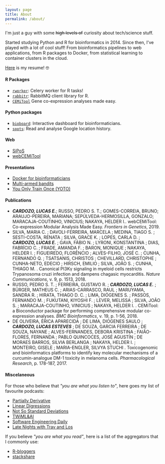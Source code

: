 ```yaml
---
layout: page
title: About
permalink: /about/
---
```

I'm just a guy with some ~~high levels of~~ curiosity about tech/science stuff.

Started studying Python and R for bioinformatics in 2014. Since then, I've played with a lot of cool stuff! From bioinformatics pipelines to web applications, from R packages to Docker, from statistical learning to container clusters in the cloud.

[Here](/assets/pdf/resume.pdf) is my resume! :nerd_face:

#### R Packages
 - [`rworker`](https://github.com/lecardozo/rworker): Celery worker for R tasks!
 - [`rabbitr`](https://github.com/lecardozo/rabbitr): RabbitMQ client library for R.
 - [`CEMiTool`](https://bioconductor.org/packages/release/bioc/html/CEMiTool.html) Gene co-expression analyses made easy.

#### Python packages
 - [`bioboard`](http://b.ioboard.org): Interactive dashboard for bioinformaticians.
 - [`spots`](https://github.com/lecardozo/spots): Read and analyse Google location history.

#### Web
 - [SiPoS](https://sipos.fcf.usp.br)
 - [webCEMiTool](https://cemitool.sysbio.tools)

#### Presentations
 - [Docker for bioinformaticians](/assets/pdf/docker-for-bioinformaticians.pdf)
 - [Multi-armed bandits](/assets/pdf/mab.pdf)
 - [You Only Train Once (YOTO)](/assets/pdf/yoto.pdf)

#### Publications
 - _**CARDOZO, LUCAS E.**_; RUSSO, PEDRO S. T.; GOMES-CORREIA, BRUNO; ARAUJO-PEREIRA, MARIANA; SEPÚLVEDA-HERMOSILLA, GONZALO; MARACAJA-COUTINHO, VINICIUS; 
 NAKAYA, HELDER I.. webCEMiTool: Co-expression Modular Analysis Made Easy. _Frontiers in Genetics_, 2019.
 - SILVA, MARIA C. ; DAVOLI-FERREIRA, MARCELA ; MEDINA, TIAGO S. ; SESTI-COSTA, RENATA ; SILVA, GRACE K. ; LOPES, CARLA D. ; _**CARDOZO, LUCAS E.**_ ; GAVA, FÁBIO N. ; LYRONI, KONSTANTINA ; DIAS, FABRÍCIO C. ; FRADE, AMANDA F. ; BARON, MONIQUE ; NAKAYA, HELDER I. ; FIGUEIREDO, FLORÊNCIO ; ALVES-FILHO, JOSÉ C. ; CUNHA, FERNANDO Q. ; TSATSANIS, CHRISTOS ; CHEVILLARD, CHRISTOPHE ; CUNHA-NETO, EDECIO ; HIRSCH, EMILIO ; SILVA, JOÃO S. ; CUNHA, THIAGO M. . Canonical PI3Kγ signaling in myeloid cells restricts Trypanosoma cruzi infection and dampens chagasic myocarditis. _Nature Communications_, v. 9, p. 1513, 2018.
 - RUSSO, PEDRO S. T. ; FERREIRA, GUSTAVO R. ; _**CARDOZO, LUCAS E.**_ ; BÜRGER, MATHEUS C. ; ARIAS-CARRASCO, RAUL ; MARUYAMA, SANDRA R. ; HIRATA, THIAGO D. C. ; LIMA, DIÓGENES S. ; PASSOS, FERNANDO M. ; FUKUTANI, KIYOSHI F. ; LEVER, MELISSA ; SILVA, JOÃO S. ; MARACAJA-COUTINHO, VINICIUS ; NAKAYA, HELDER I. . CEMiTool: a Bioconductor package for performing comprehensive modular co-expression analyses. _BMC Bioinformatics_, v. 19, p. 1-56, 2018.
 - DE OLIVEIRA, ÉRICA APARECIDA ; DE LIMA, DIOGENES SAULO ; _**CARDOZO, LUCAS ESTEVES**_ ; DE SOUZA, GARCIA FERREIRA ; DE SOUZA, NAYANE ; ALVES-FERNANDES, DEBORA KRISTINA ; FAIÃO-FLORES, FERNANDA ; PABLO QUINCOCES, JOSÉ AGUSTÍN ; DE MORAES BARROS, SILVIA BERLANGA ; NAKAYA, HELDER I. ; MONTEIRO, GISELE ; MARIA-ENGLER, SILVYA STUCHI . Toxicogenomic and bioinformatics platforms to identify key molecular mechanisms of a curcumin-analogue DM-1 toxicity in melanoma cells. _Pharmacological Research_, p. 178-187, 2017.

#### Miscelaneous

For those who believe that *"you are what you listen to"*, here goes my list of favourite podcasts:

 - [Partially Derivative](http://partiallyderivative.com/)
 - [Linear Digressions](http://lineardigressions.com/)
 - [Not So Standard Deviations](http://lineardigressions.com/)
 - [TWiML&AI](http://lineardigressions.com/)
 - [Software Engineering Daily](https://softwareengineeringdaily.com/)
 - [Late Nights with Trav and Los](http://www.travandlos.com/)

If you believe *"you are what you read"*, here is a list of the aggregators that I commonly use:

 - [R-bloggers](https://www.r-bloggers.com/)
 - [stackshare](https://stackshare.io/)

